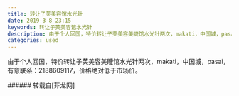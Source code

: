 ```yaml
---
title: 转让子芙美容馆水光针
date: 2019-3-8 23:15
keywords: 转让子芙美容馆水光针
description: 由于个人回国，特价转让子芙美容美睫馆水光针两次，makati，中国城，pasai，有意联系：2188609117，价格绝对低于市场价。
categories: used
---
```

<td class="t_f" id="postmessage_3185324">

由于个人回国，特价转让子芙美容美睫馆水光针两次，makati，中国城，pasai，有意联系：2188609117，价格绝对低于市场价。<br/>
</td>
###### 转载自[菲龙网]
